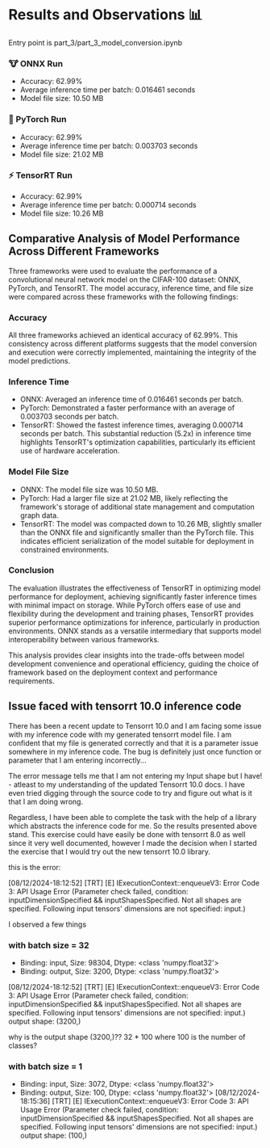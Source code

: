 # Results and Observations 📊

Entry point is part_3/part_3_model_conversion.ipynb

### 🐮 ONNX Run

- Accuracy: 62.99%
- Average inference time per batch: 0.016461 seconds
- Model file size: 10.50 MB

### 🐍 PyTorch Run

- Accuracy: 62.99%
- Average inference time per batch: 0.003703 seconds
- Model file size: 21.02 MB

### ⚡ TensorRT Run

- Accuracy: 62.99%
- Average inference time per batch: 0.000714 seconds
- Model file size: 10.26 MB

## Comparative Analysis of Model Performance Across Different Frameworks

Three frameworks were used to evaluate the performance of a convolutional neural network model on the CIFAR-100 dataset: ONNX, PyTorch, and TensorRT. The model accuracy, inference time, and file size were compared across these frameworks with the following findings:

### Accuracy

All three frameworks achieved an identical accuracy of 62.99%. This consistency across different platforms suggests that the model conversion and execution were correctly implemented, maintaining the integrity of the model predictions.

### Inference Time

- ONNX: Averaged an inference time of 0.016461 seconds per batch.
- PyTorch: Demonstrated a faster performance with an average of 0.003703 seconds per batch.
- TensorRT: Showed the fastest inference times, averaging 0.000714 seconds per batch. This substantial reduction (5.2x) in inference time highlights TensorRT's optimization capabilities, particularly its efficient use of hardware acceleration.

### Model File Size

- ONNX: The model file size was 10.50 MB.
- PyTorch: Had a larger file size at 21.02 MB, likely reflecting the framework's storage of additional state management and computation graph data.
- TensorRT: The model was compacted down to 10.26 MB, slightly smaller than the ONNX file and significantly smaller than the PyTorch file. This indicates efficient serialization of the model suitable for deployment in constrained environments.

### Conclusion

The evaluation illustrates the effectiveness of TensorRT in optimizing model performance for deployment, achieving significantly faster inference times with minimal impact on storage. While PyTorch offers ease of use and flexibility during the development and training phases, TensorRT provides superior performance optimizations for inference, particularly in production environments. ONNX stands as a versatile intermediary that supports model interoperability between various frameworks.

This analysis provides clear insights into the trade-offs between model development convenience and operational efficiency, guiding the choice of framework based on the deployment context and performance requirements.

## Issue faced with tensorrt 10.0 inference code

There has been a recent update to Tensorrt 10.0 and I am facing some issue with my inference code with my generated tensorrt model file. I am confident that my file is generated correctly and that it is a parameter issue somewhere in my inference code. The bug is definitely just once function or parameter that I am entering incorrectly...

The error message tells me that I am not entering my Input shape but I have! - atleast to my understanding of the updated Tensorrt 10.0 docs. I have even tried digging through the source code to try and figure out what is it that I am doing wrong.

Regardless, I have been able to complete the task with the help of a library which abstracts the inference code for me. So the results presented above stand. This exercise could have easily be done with tensorrt 8.0 as well since it very well documented, however I made the decision when I started the exercise that I would try out the new tensorrt 10.0 library.

this is the error: 

[08/12/2024-18:12:52] [TRT] [E] IExecutionContext::enqueueV3: Error Code 3: API Usage Error (Parameter check failed, condition: inputDimensionSpecified && inputShapesSpecified. Not all shapes are specified. Following input tensors' dimensions are not specified: input.)

I observed a few things

### with batch size = 32

- Binding: input, Size: 98304, Dtype: <class 'numpy.float32'>
- Binding: output, Size: 3200, Dtype: <class 'numpy.float32'>

[08/12/2024-18:12:52] [TRT] [E] IExecutionContext::enqueueV3: Error Code 3: API Usage Error (Parameter check failed, condition: inputDimensionSpecified && inputShapesSpecified. Not all shapes are specified. Following input tensors' dimensions are not specified: input.)
output shape: (3200,)

why is the output shape (3200,)?? 32 * 100 where 100 is the number of classes?

### with batch size = 1

- Binding: input, Size: 3072, Dtype: <class 'numpy.float32'>
- Binding: output, Size: 100, Dtype: <class 'numpy.float32'>
[08/12/2024-18:15:36] [TRT] [E] IExecutionContext::enqueueV3: Error Code 3: API Usage Error (Parameter check failed, condition: inputDimensionSpecified && inputShapesSpecified. Not all shapes are specified. Following input tensors' dimensions are not specified: input.)
output shape: (100,)
